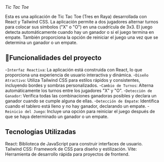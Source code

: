 <em>Tic Tac Toe </em>

Esta es una aplicación de Tic Tac Toe (Tres en Raya) desarrollada con React y Tailwind CSS. La aplicación permite a dos jugadores alternar turnos para colocar sus símbolos ("X" o "O") en una cuadrícula de 3x3. El juego detecta automáticamente cuando hay un ganador o si el juego termina en empate. También proporciona la opción de reiniciar el juego una vez que se determina un ganador o un empate.

## :hammer:Funcionalidades del proyecto

-`Interfaz Reactiva`: La aplicación está construida con React, lo que proporciona una experiencia de usuario interactiva y dinámica. -`Diseño Atractivo`: Utiliza Tailwind CSS para estilos rápidos y consistentes, incluyendo bordes y sombras personalizados. -`Cambio de Turnos`: Alterna automáticamente los turnos entre los jugadores "X" y "O". -`Detección de Ganador`: Verifica todas las combinaciones ganadoras posibles y declara un ganador cuando se cumple alguna de ellas. -`Detección de Empate`: Identifica cuando el tablero está lleno y no hay ganador, declarando un empate. -`Reinicio del Juego`: Incluye una opción para reiniciar el juego después de que se haya determinado un ganador o un empate.

## Tecnologías Utilizadas

React: Biblioteca de JavaScript para construir interfaces de usuario.
Tailwind CSS: Framework de CSS para diseño y estilización.
Vite: Herramienta de desarrollo rápida para proyectos de frontend.

